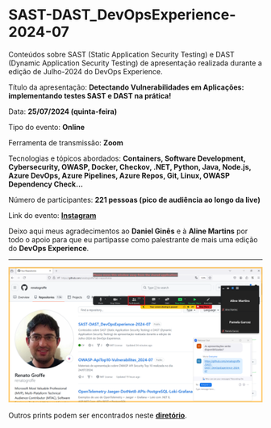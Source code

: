 # SAST-DAST_DevOpsExperience-2024-07
Conteúdos sobre SAST (Static Application Security Testing) e DAST (Dynamic Application Security Testing) de apresentação realizada durante a edição de Julho-2024 do DevOps Experience.

Título da apresentação: **Detectando Vulnerabilidades em Aplicações: implementando testes SAST e DAST na prática!**

Data: **25/07/2024 (quinta-feira)**

Tipo do evento: **Online**

Ferramenta de transmissão: **Zoom**

Tecnologias e tópicos abordados: **Containers, Software Development, Cybersecurity, OWASP, Docker, Checkov, .NET, Python, Java, Node.js, Azure DevOps, Azure Pipelines, Azure Repos, Git, Linux, OWASP Dependency Check...**

Número de participantes: **221 pessoas (pico de audiência ao longo da live)**

Link do evento: [**Instagram**](https://www.instagram.com/p/C9lHyuKiFQR/)

Deixo aqui meus agradecimentos ao **Daniel Ginês** e à **Aline Martins** por todo o apoio para que eu partipasse como palestrante de mais uma edição do **DevOps Experience**.

---

![alt](img/audiencia.png)

Outros prints podem ser encontrados neste [**diretório**](/img/).